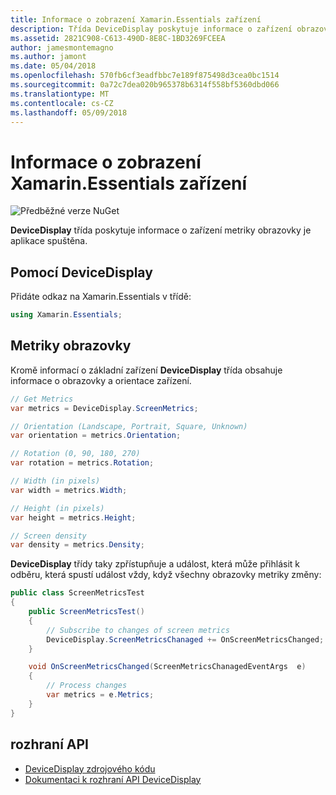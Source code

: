 ```yaml
---
title: Informace o zobrazení Xamarin.Essentials zařízení
description: Třída DeviceDisplay poskytuje informace o zařízení obrazovky metriky aplikace běží na.
ms.assetid: 2821C908-C613-490D-8E8C-1BD3269FCEEA
author: jamesmontemagno
ms.author: jamont
ms.date: 05/04/2018
ms.openlocfilehash: 570fb6cf3eadfbbc7e189f875498d3cea0bc1514
ms.sourcegitcommit: 0a72c7dea020b965378b6314f558bf5360dbd066
ms.translationtype: MT
ms.contentlocale: cs-CZ
ms.lasthandoff: 05/09/2018
---
```

# <a name="xamarinessentials-device-display-information"></a>Informace o zobrazení Xamarin.Essentials zařízení

![Předběžné verze NuGet](~/media/shared/pre-release.png)

**DeviceDisplay** třída poskytuje informace o zařízení metriky obrazovky je aplikace spuštěna.

## <a name="using-devicedisplay"></a>Pomocí DeviceDisplay

Přidáte odkaz na Xamarin.Essentials v třídě:

```csharp
using Xamarin.Essentials;
```

## <a name="screen-metrics"></a>Metriky obrazovky

Kromě informací o základní zařízení **DeviceDisplay** třída obsahuje informace o obrazovky a orientace zařízení.

```csharp
// Get Metrics
var metrics = DeviceDisplay.ScreenMetrics;

// Orientation (Landscape, Portrait, Square, Unknown)
var orientation = metrics.Orientation;

// Rotation (0, 90, 180, 270)
var rotation = metrics.Rotation;

// Width (in pixels)
var width = metrics.Width;

// Height (in pixels)
var height = metrics.Height;

// Screen density
var density = metrics.Density;
```

**DeviceDisplay** třídy taky zpřístupňuje a událost, která může přihlásit k odběru, která spustí událost vždy, když všechny obrazovky metriky změny:

```csharp
public class ScreenMetricsTest
{
    public ScreenMetricsTest()
    {
        // Subscribe to changes of screen metrics
        DeviceDisplay.ScreenMetricsChanaged += OnScreenMetricsChanged;
    }

    void OnScreenMetricsChanged(ScreenMetricsChanagedEventArgs  e)
    {
        // Process changes
        var metrics = e.Metrics;
    }
}
```

## <a name="api"></a>rozhraní API

- [DeviceDisplay zdrojového kódu](https://github.com/xamarin/Essentials/tree/master/Essentials/DeviceDisplay)
- [Dokumentaci k rozhraní API DeviceDisplay](xref:Xamarin.Essentials.DeviceDisplay)
